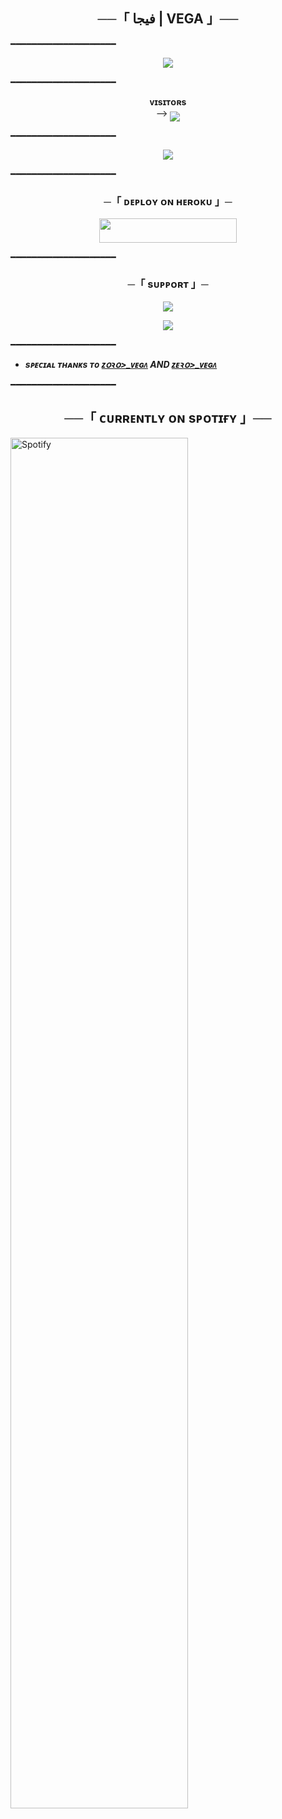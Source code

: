 <h2 align="center">
    ──「 فيجا | VEGA 」──
</h2>

━━━━━━━━━━━━━━━━━━━━

<p align="center">
  <img src="https://graph.org/file/cd2bf6082397483175f17.jpg">
</p>

━━━━━━━━━━━━━━━━━━━━

<p align="center">
    <b>ᴠɪsɪᴛᴏʀs</b><br>
 -->    <img align="middle" src="https://profile-counter.glitch.me/VeGa/count.svg" />
</p>

━━━━━━━━━━━━━━━━━━━━

<p align="center">
  <img src="https://telegra.ph/file/36be820a8775f0bfc773e.jpg">
</p>

━━━━━━━━━━━━━━━━━━━━

<h3 align="center">
    ─「 ᴅᴇᴩʟᴏʏ ᴏɴ ʜᴇʀᴏᴋᴜ 」─
</h3>

<p align="center"><a href="https://dashboard.heroku.com/new?template=https://github.com/VeGaZoRo/VeGa"> <img src="https://img.shields.io/badge/Deploy%20On%20Heroku-black?style=for-the-badge&logo=heroku" width="220" height="38.45"/></a></p>

━━━━━━━━━━━━━━━━━━━━

<h3 align="center">
    ─「 sᴜᴩᴩᴏʀᴛ 」─
</h3>

<p align="center">
<a href="https://t.me/GROUPVEGA"><img src="https://img.shields.io/badge/-Support%20Group-blue.svg?style=for-the-badge&logo=Telegram"></a>
</p>

<p align="center">
<a href="https://t.me/vegaOne"><img src="https://img.shields.io/badge/-Support%20Channel-blue.svg?style=for-the-badge&logo=Telegram"></a>
</p>

━━━━━━━━━━━━━━━━━━━━

- <b> _sᴩᴇᴄɪᴀʟ ᴛʜᴀɴᴋs ᴛᴏ [ᴢօꝛօ>_ᴠᴇɢᴧ](https://t.me/toxvega) AND [ᴢᴇꝛօ>_ᴠᴇɢᴧ](https://t.me/topvega)_ </b>

━━━━━━━━━━━━━━━━━━━━

<h2 align="center">
    ──「 ᴄᴜʀʀᴇɴᴛʟʏ ᴏɴ sᴘᴏᴛɪғʏ 」──
</h2>

[<img src="https://novatorem.visualbean.vercel.app/api/spotify" alt="Spotify" width="75%" />](https://open.spotify.com/user/d28p2msbxwzil9byvx5sql00z)
